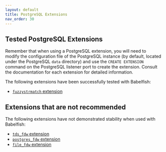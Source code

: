 ```yaml
---
layout: default
title: PostgreSQL Extensions
nav_order: 30
---
```


## Tested PostgreSQL Extensions

Remember that when using a PostgreSQL extension, you will need to modify the configuration file of the PostgreSQL instance (by default, located under the PostgreSQL `data` directory) and use the `CREATE EXTENSION` command on the PostgreSQL listener port to create the extension.  Consult the documentation for each extension for detailed information.

The following extensions have been successfully tested with Babelfish:

- [`fuzzystrmatch` extension](https://www.postgresql.org/docs/current/fuzzystrmatch.html)

## Extensions that are not recommended

The following extensions have not demonstrated stability when used with Babelfish:

- [`tds_fdw` extension](https://github.com/tds-fdw/tds_fdw)
- [`postgres_fdw` extension](https://www.postgresql.org/docs/current/postgres-fdw.html)
- [`file_fdw` extension](https://www.postgresql.org/docs/current/file-fdw.html)